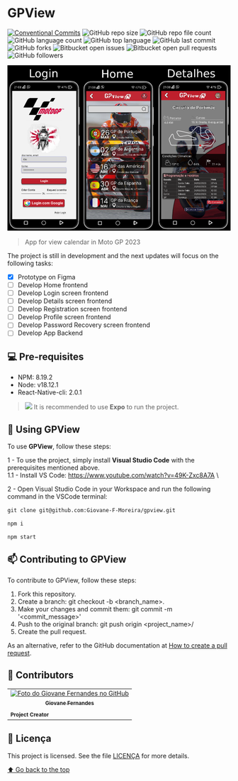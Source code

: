 # GPView

[![Conventional Commits](https://img.shields.io/badge/Conventional%20Commits-1.0.0-%23FE5196?logo=conventionalcommits&logoColor=white)](https://conventionalcommits.org)
![GitHub repo size](https://img.shields.io/github/repo-size/Giovane-F-Moreira/gpview)
![GitHub repo file count](https://img.shields.io/github/directory-file-count/Giovane-F-Moreira/gpview)
![GitHub language count](https://img.shields.io/github/languages/count/Giovane-F-Moreira/gpview)
![GitHub top language](https://img.shields.io/github/languages/top/Giovane-F-Moreira/gpview)
![GitHub last commit](https://img.shields.io/github/last-commit/Giovane-F-Moreira/gpview)
![GitHub forks](https://img.shields.io/github/forks/Giovane-F-Moreira/gpview)
![Bitbucket open issues](https://img.shields.io/bitbucket/issues/Giovane-F-Moreira/gpview)
![Bitbucket open pull requests](https://img.shields.io/bitbucket/pr-raw/Giovane-F-Moreira/gpview)
![GitHub followers](https://img.shields.io/github/followers/Giovane-F-Moreira?label=Follow)

<img src="./assets/Prototype/Prototype-Screens.png" width="800"><br>
> App for view calendar in Moto GP 2023

The project is still in development and the next updates will focus on the following tasks:

- [x] Prototype on Figma
- [ ] Develop Home frontend
- [ ] Develop Login screen frontend
- [ ] Develop Details screen frontend
- [ ] Develop Registration screen frontend 
- [ ] Develop Profile screen frontend
- [ ] Develop Password Recovery screen frontend
- [ ] Develop App Backend

## 💻 Pre-requisites
 - NPM: 8.19.2
 - Node: v18.12.1
 - React-Native-cli: 2.0.1

> <img src="https://cdn-icons-png.flaticon.com/512/497/497738.png" width="15"> It is recommended to use **Expo** to run the project.
## 🚀 Using GPView

To use **GPView**, follow these steps:

1 - To use the project, simply install **Visual Studio Code** with the prerequisites mentioned above. <br>
  1.1 - Install VS Code: https://www.youtube.com/watch?v=49K-Zxc8A7A  \

2 - Open Visual Studio Code in your Workspace and run the following command in the VSCode terminal:
```
git clone git@github.com:Giovane-F-Moreira/gpview.git
```

```
npm i
```

```
npm start
```


## 📫 Contributing to GPView

To contribute to GPView, follow these steps:

1. Fork this repository.
2. Create a branch: git checkout -b <branch_name>.
3. Make your changes and commit them: git commit -m '<commit_message>'
4. Push to the original branch: git push origin <project_name>/<location>
5. Create the pull request.

As an alternative, refer to the GitHub documentation at [How to create a pull request](https://help.github.com/en/github/collaborating-with-issues-and-pull-requests/creating-a-pull-request).

## 🤝 Contributors

<table>
  <tr>
    <td align="center">
      <a href="#">
        <img src="https://avatars.githubusercontent.com/u/64364499?v=4" width="100px;" alt="Foto do Giovane Fernandes no GitHub"/><br>
        <sub>
          <b>Giovane Fernandes</b>
        </sub>
        </hr>
      </a>
    </td>
  </tr>
  <tr>
    <td>
       <sub>
          <b>Project Creator</b>
       </sub>
    </td>
  </tr>
</table>

## 📝 Licença

This project is licensed. See the file [LICENÇA](LICENSE.md) for more details.

[⬆ Go back to the top](#nome-do-projeto)<br>
